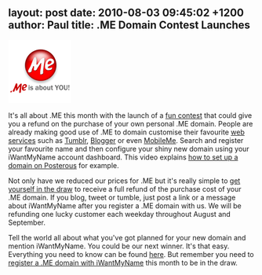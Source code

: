 layout: post
date: 2010-08-03 09:45:02 +1200
author: Paul
title: .ME Domain Contest Launches
----

![.me domain logo](/media/2010-08-03-me-domain-logo-slogan.png)

It's all about .ME this month with the launch of a [fun contest](https://iwantmyname.co.nz/win-free-domain) that could give you a refund on the purchase of your own personal .ME domain. People are already making good use of .ME to domain customise their favourite [web services](https://iwantmyname.co.nz/services) such as [Tumblr](https://iwantmyname.co.nz/features/applications/custom-domain-apps/blogs/tumblr-tumblelog-easy-blog-with-own-url), [Blogger](https://iwantmyname.co.nz/features/applications/custom-domain-apps/blogs/blogger-blogspot-free-blog-with-own-url) or even [MobileMe](http://archived.link/https://iwantmyname.co.nz/features/applications/custom-domain-apps/apple/mobileme-personal-domains). Search and register your favourite name and then configure your shiny new domain using your iWantMyName account dashboard. This video explains [how to set up a domain on Posterous](https://iwantmyname.co.nz/services) for example.

Not only have we reduced our prices for .ME but it's really simple to [get yourself in the draw](https://iwantmyname.co.nz/win-free-domain) to receive a full refund of the purchase cost of your .ME domain. If you blog, tweet or tumble, just post a link or a message about iWantMyName after you register a .ME domain with us. We will be refunding one lucky customer each weekday throughout August and September.

Tell the world all about what you've got planned for your new domain and mention iWantMyName. You could be our next winner. It's that easy. Everything you need to know can be found [here](https://iwantmyname.co.nz/win-free-domain). But remember you need to [register a .ME domain with iWantMyName](https://iwantmyname.co.nz/domains/me-domain-sale-promo-offer) this month to be in the draw.

